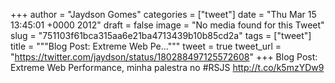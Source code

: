 
+++
author = "Jaydson Gomes"
categories = ["tweet"]
date = "Thu Mar 15 13:45:01 +0000 2012"
draft = false
image = "No media found for this Tweet"
slug = "751103f61bca315aa6e21ba4713439b10b85cd2a"
tags = ["tweet"]
title = """Blog Post: Extreme Web Pe..."""
tweet = true
tweet_url = "https://twitter.com/jaydson/status/180288497125572608"
+++
Blog Post: Extreme Web Performance, minha palestra no #RSJS http://t.co/k5mzYDw9
